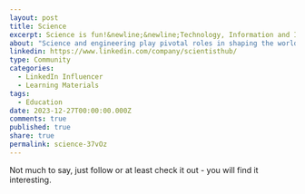 ```yaml
---
layout: post
title: Science
excerpt: Science is fun!&newline;&newline;Technology, Information and Internet&newline;
about: "Science and engineering play pivotal roles in shaping the world we inhabit, contributing significantly to advancements that enhance our daily lives. Engineers, in particular, are instrumental in designing, constructing, and maintaining the intricate systems, structures, and technologies that form the backbone of modern society.&newline;&newline;You can find all interesting posts on facts, trends and other interesting aspects on the feed."
linkedin: https://www.linkedin.com/company/scientisthub/
type: Community
categories:
  - LinkedIn Influencer
  - Learning Materials
tags:
  - Education
date: 2023-12-27T00:00:00.000Z
comments: true
published: true
share: true
permalink: science-37vOz
---
```

Not much to say, just follow or at least check it out - you will find it interesting.
